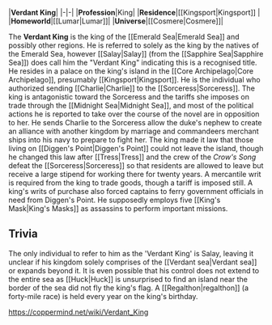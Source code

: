 |**Verdant King**|
|-|-|
|**Profession**|King|
|**Residence**|[[Kingsport\|Kingsport]] |
|**Homeworld**|[[Lumar\|Lumar]]|
|**Universe**|[[Cosmere\|Cosmere]]|

The **Verdant King** is the king of the [[Emerald Sea\|Emerald Sea]] and possibly other regions. He is referred to solely as the king by the natives of the Emerald Sea, however [[Salay\|Salay]] (from the [[Sapphire Sea\|Sapphire Sea]]) does call him the "Verdant King" indicating this is a recognised title. He resides in a palace on the king's island in the [[Core Archipelago\|Core Archipelago]], presumably [[Kingsport\|Kingsport]]. He is the individual who authorized sending [[Charlie\|Charlie]] to the [[Sorceress\|Sorceress]].
The king is antagonistic toward the Sorceress and the tariffs she imposes on trade through the [[Midnight Sea\|Midnight Sea]], and most of the political actions he is reported to take over the course of the novel are in opposition to her. He sends Charlie to the Sorceress allow the duke's nephew to create an alliance with another kingdom by marriage and commandeers merchant ships into his navy to prepare to fight her.
The king made it law that those living on [[Diggen's Point\|Diggen's Point]] could not leave the island, though he changed this law after [[Tress\|Tress]] and the crew of the *Crow's Song* defeat the [[Sorceress\|Sorceress]] so that residents are allowed to leave but receive a large stipend for working there for twenty years.
A mercantile writ is required from the king to trade goods, though a tariff is imposed still. A king's writs of purchase also forced captains to ferry government officials in need from Diggen's Point.
He supposedly employs five [[King's Mask\|King's Masks]] as assassins to perform important missions.

## Trivia
The only individual to refer to him as the 'Verdant King' is Salay, leaving it unclear if his kingdom solely comprises of the [[Verdant sea\|Verdant sea]] or expands beyond it. It is even possible that his control does not extend to the entire sea as [[Huck\|Huck]] is unsurprised to find an island near the border of the sea did not fly the king's flag.
A [[Regalthon\|regalthon]] (a forty-mile race) is held every year on the king's birthday.


https://coppermind.net/wiki/Verdant_King